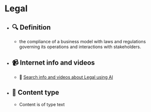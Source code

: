 # Legal
- ## 🔍 Definition
  - the compliance of a business model with laws and regulations governing its operations and interactions with stakeholders.
- ## 📹 Internet info and videos
  - 🤖 [Search info and videos about Legal using AI](https://www.perplexity.ai/search?q=videos+about+Legal:+the+compliance+of+a+business+model+with+laws+and+regulations+governing+its+operations+and+interactions+with+stakeholders.
)
- ## 📰 Content type 
  - Content is of type text
